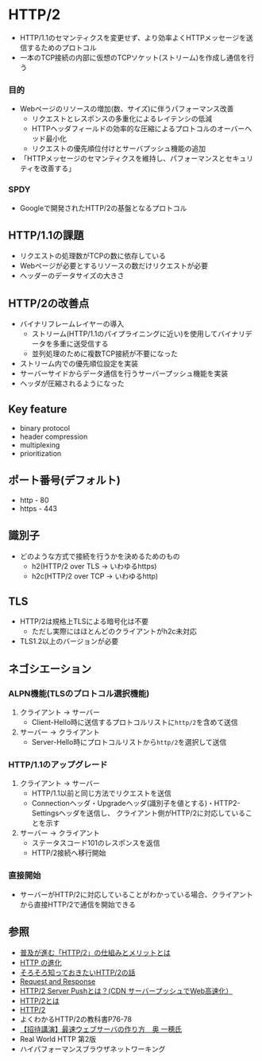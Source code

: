 # HTTP/2
- HTTP/1.1のセマンティクスを変更せず、より効率よくHTTPメッセージを送信するためのプロトコル
- 一本のTCP接続の内部に仮想のTCPソケット(ストリーム)を作成し通信を行う

### 目的
- Webページのリソースの増加(数、サイズ)に伴うパフォーマンス改善
  - リクエストとレスポンスの多重化によるレイテンシの低減
  - HTTPヘッダフィールドの効率的な圧縮によるプロトコルのオーバーヘッド最小化
  - リクエストの優先順位付けとサーバプッシュ機能の追加
- 「HTTPメッセージのセマンティクスを維持し、パフォーマンスとセキュリティを改善する」

### SPDY
- Googleで開発されたHTTP/2の基盤となるプロトコル

## HTTP/1.1の課題
- リクエストの処理数がTCPの数に依存している
- Webページが必要とするリソースの数だけリクエストが必要
- ヘッダーのデータサイズの大きさ

## HTTP/2の改善点
- バイナリフレームレイヤーの導入
  - ストリーム(HTTP/1.1のパイプライニングに近い)を使用してバイナリデータを多重に送受信する
  - 並列処理のために複数TCP接続が不要になった
- ストリーム内での優先順位設定を実装
- サーバーサイドからデータ通信を行うサーバープッシュ機能を実装
- ヘッダが圧縮されるようになった

## Key feature
- binary protocol
- header compression
- multiplexing
- prioritization

## ポート番号(デフォルト)
- http - 80
- https - 443

## 識別子
- どのような方式で接続を行うかを決めるためのもの
  - h2(HTTP/2 over TLS -> いわゆるhttps)
  - h2c(HTTP/2 over TCP -> いわゆるhttp)

## TLS
- HTTP/2は規格上TLSによる暗号化は不要
  - ただし実際にはほとんどのクライアントがh2c未対応
- TLS1.2以上のバージョンが必要

## ネゴシエーション
### ALPN機能(TLSのプロトコル選択機能)
1. クライアント -> サーバー
    - Client-Hello時に送信するプロトコルリストに`http/2`を含めて送信
2. サーバー -> クライアント
    - Server-Hello時にプロトコルリストから`http/2`を選択して送信

### HTTP/1.1のアップグレード
1. クライアント -> サーバー
    - HTTP/1.1以前と同じ方法でリクエストを送信
    - Connectionヘッダ・Upgradeヘッダ(識別子を値とする)・HTTP2-Settingsヘッダを送信し、
      クライアント側がHTTP/2に対応していることを示す
2. サーバー -> クライアント
    - ステータスコード101のレスポンスを返信
    - HTTP/2接続へ移行開始

### 直接開始
- サーバーがHTTP/2に対応していることがわかっている場合、クライアントから直接HTTP/2で通信を開始できる

## 参照
- [普及が進む「HTTP/2」の仕組みとメリットとは](https://knowledge.sakura.ad.jp/7734/)
- [HTTP の進化](https://developer.mozilla.org/ja/docs/Web/HTTP/Basics_of_HTTP/Evolution_of_HTTP)
- [そろそろ知っておきたいHTTP/2の話](https://qiita.com/mogamin3/items/7698ee3336c70a482843)
- [Request and Response](https://youtu.be/0cmXVXMdbs8)
- [HTTP/2 Server Pushとは？(CDN サーバープッシュでWeb高速化）](https://blog.redbox.ne.jp/http2-server-push-cdn.html)
- [HTTP/2とは](https://www.nic.ad.jp/ja/newsletter/No68/0800.html)
- [HTTP/2](https://hpbn.co/http2/#binary-framing-layer)
- よくわかるHTTP/2の教科書P76-78
- [【招待講演】最速ウェブサーバの作り方　奥 一穂氏](https://www.youtube.com/watch?v=Iu5Uynq7ubo&feature=youtu.be)
- Real World HTTP 第2版
- ハイパフォーマンスブラウザネットワーキング
